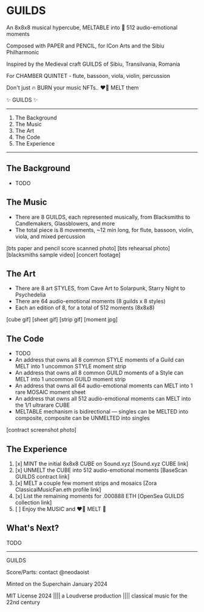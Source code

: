 # GUILDS

An 8x8x8 musical hypercube, MELTABLE into 💙 512 audio-emotional moments

Composed with PAPER and PENCIL, for ICon Arts and the Sibiu Philharmonic

Inspired by the Medieval craft GUILDS of Sibiu, Transilvania, Romania

For CHAMBER QUINTET - flute, bassoon, viola, violin, percussion

Don't just 🔥 BURN your music NFTs.. ❤️‍🔥 MELT them

✨ GUILDS ✨

---

1. The Background
2. The Music
3. The Art
4. The Code
5. The Experience

---

## The Background

- TODO

## The Music

- There are 8 GUILDS, each represented musically, from Blacksmiths to Candlemakers, Glassblowers, and more
- The total piece is 8 movements, ~12 min long, for flute, bassoon, violin, viola, and mixed percussion

[bts paper and pencil score scanned photo]
[bts rehearsal photo]
[blacksmiths sample video]
[concert footage]

## The Art

- There are 8 art STYLES, from Cave Art to Solarpunk, Starry Night to Psychedelia
- There are 64 audio-emotional moments (8 guilds x 8 styles)
- Each an edition of 8, for a total of 512 moments (8x8x8)

[cube gif]
[sheet gif]
[strip gif]
[moment jpg]

## The Code

- TODO
- An address that owns all 8 common STYLE moments of a Guild can MELT into 1 uncommon STYLE moment strip
- An address that owns all 8 common GUILD moments of a Style can MELT into 1 uncommon GUILD moment strip
- An address that owns all 64 audio-emotional moments can MELT into 1 rare MOSAIC moment sheet
- An address that owns all 512 audio-emotional moments can MELT into the 1/1 ultrarare CUBE
- MELTABLE mechanism is bidirectional — singles can be MELTED into composite, composite can be UNMELTED into singles

[contract screenshot photo]

## The Experience

1. [x] MINT the initial 8x8x8 CUBE on Sound.xyz [Sound.xyz CUBE link]
2. [x] UNMELT the CUBE into 512 audio-emotional moments [BaseScan GUILDS contract link]
3. [x] MELT a couple few moment strips and mosaics [Zora ClassicalMusicFan.eth profile link]
4. [x] List the remaining moments for .000888 ETH [OpenSea GUILDS collection link]
5. [ ] Enjoy the MUSIC and ❤️‍🔥 MELT 🫠

## What's Next?

TODO

---

GUILDS

Score/Parts: contact @neodaoist

Minted on the Superchain January 2024

MIT License 2024 |||| a Loudverse production |||| classical music for the 22nd century
